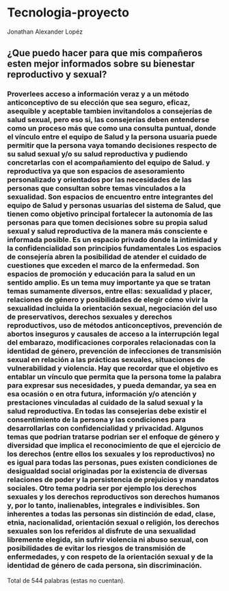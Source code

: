 # Tecnologia-proyecto
Jonathan Alexander Lopéz

## ¿Que puedo hacer para que mis compañeros esten mejor informados sobre su bienestar reproductivo y sexual?
### Proverlees acceso a información veraz y a un método anticonceptivo de su elección que sea seguro, eficaz, asequible y aceptable tambien invitandolos a consejerías de salud sexual, pero eso si, las consejerías deben entenderse como un proceso más que como una consulta puntual, donde el vínculo entre el equipo de Salud y la persona usuaria puede permitir que la persona vaya tomando decisiones respecto de su salud sexual y/o su salud reproductiva y pudiendo concretarlas con el acompañamiento del equipo de Salud. y reproductiva ya que son espacios de asesoramiento personalizado y orientados por las necesidades de las personas que consultan sobre temas vinculados a la sexualidad. Son espacios de encuentro entre integrantes del equipo de Salud y personas usuarias del sistema de Salud, que tienen como objetivo principal fortalecer la autonomía de las personas para que tomen decisiones sobre su propia salud sexual y salud reproductiva de la manera más consciente e informada posible. Es un espacio privado donde la intimidad y la confidencialidad son principios fundamentales Los espacios de consejería abren la posibilidad de atender el cuidado de cuestiones que exceden el marco de la enfermedad. Son espacios de promoción y educación para la salud en un sentido amplio. Es un tema muy importante ya que se tratan temas sumamente diversos, entre ellas: sexualidad y placer, relaciones de género y posibilidades de elegir cómo vivir la sexualidad incluida la orientación sexual, negociación del uso de preservativos, derechos sexuales y derechos reproductivos, uso de métodos anticonceptivos, prevención de abortos inseguros y causales de acceso a la interrupción legal del embarazo, modificaciones corporales relacionadas con la identidad de género, prevención de infecciones de transmisión sexual en relación a las prácticas sexuales, situaciones de vulnerabilidad y violencia. Hay que recordar que el objetivo es entablar un vínculo que permita que la persona tome la palabra para expresar sus necesidades, y pueda demandar, ya sea en esa ocasión o en otra futura, información y/o atención y prestaciones vinculadas al cuidado de la salud sexual y la salud reproductiva. En todas las consejerías debe existir el consentimiento de la persona y las condiciones para desarrollarlas con confidencialidad y privacidad. Algunos temas que podrian tratarse podrian ser el enfoque de género y diversidad que implica el reconocimiento de que el ejercicio de los derechos (entre ellos los sexuales y los reproductivos) no es igual para todas las personas, pues existen condiciones de desigualdad social originadas por la existencia de diversas relaciones de poder y la persistencia de prejuicios y mandatos sociales. Otro tema podria ser por ejemplo los derechos sexuales y los derechos reproductivos son derechos humanos y, por lo tanto, inalienables, integrales e indivisibles. Son inherentes a todas las personas sin distinción de edad, clase, etnia, nacionalidad, orientación sexual o religión, los derechos sexuales son los referidos al disfrute de una sexualidad libremente elegida, sin sufrir violencia ni abuso sexual, con posibilidades de evitar los riesgos de transmisión de enfermedades, y con respeto de la orientación sexual y de la identidad de género de cada persona, sin discriminación.

Total de 544 palabras (estas no cuentan).
